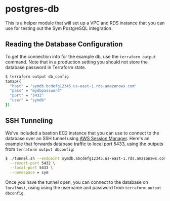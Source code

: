 # postgres-db

This is a helper module that will set up a VPC and RDS instance that you can use for testing out the Sym PostgreSQL integration.

## Reading the Database Configuration

To get the connection info for the example db, use the `terraform output` command. Note that in a production setting you should not store the database password in Terraform state.

```bash
$ terraform output db_config
tomap({
  "host" = "symdb.bcdefg12345.us-east-1.rds.amazonaws.com"
  "pass" = "mydbpassword"
  "port" = "5432"
  "user" = "symdb"
})
```

## SSH Tunneling

We've included a bastion EC2 instance that you can use to connect to the database over an SSH tunnel using [AWS Session Manager](https://docs.aws.amazon.com/systems-manager/latest/userguide/session-manager.html). Here's an example that forwards database traffic to local port 5433, using the outputs from `terraform output dbconfig`:

```bash
$ ./tunnel.sh --endpoint symdb.abcdefg12345.us-east-1.rds.amazonaws.com \
  --remort-port 5432 \
  --local-port 5433 \
  --namespace = sym
```

Once you have the tunnel open, you can connect to the database on `localhost`, using using the username and password from `terraform output dbconfig`.
